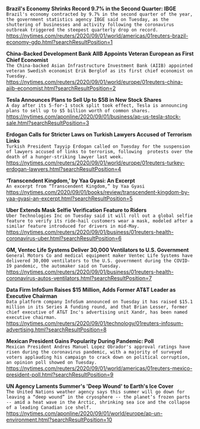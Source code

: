 **Brazil's Economy Shrinks Record 9.7% in the Second Quarter: IBGE**\
`Brazil's economy contracted by 9.7% in the second quarter of the year, the government statistics agency IBGE said on Tuesday, as the shuttering of businesses and activity following the coronavirus outbreak triggered the steepest quarterly drop on record.`\
https://nytimes.com/reuters/2020/09/01/world/americas/01reuters-brazil-economy-gdp.html?searchResultPosition=1

**China-Backed Development Bank AIIB Appoints Veteran European as First Chief Economist**\
`The China-backed Asian Infrastructure Investment Bank (AIIB) appointed veteran Swedish economist Erik Berglof as its first chief economist on Tuesday.`\
https://nytimes.com/reuters/2020/09/01/world/europe/01reuters-china-aiib-economist.html?searchResultPosition=2

**Tesla Announces Plans to Sell Up to $5B in New Stock Shares**\
`A day after its 5-for-1 stock split took effect, Tesla is announcing plans to sell up to $5 billion worth of common shares.`\
https://nytimes.com/aponline/2020/09/01/business/ap-us-tesla-stock-sale.html?searchResultPosition=3

**Erdogan Calls for Stricter Laws on Turkish Lawyers Accused of Terrorism Links**\
`Turkish President Tayyip Erdogan called on Tuesday for the suspension of lawyers accused of links to terrorism, following  protests over the death of a hunger-striking lawyer last week.`\
https://nytimes.com/reuters/2020/09/01/world/europe/01reuters-turkey-erdogan-lawyers.html?searchResultPosition=4

**‘Transcendent Kingdom,’ by Yaa Gyasi: An Excerpt**\
`An excerpt from “Transcendent Kingdom,” by Yaa Gyasi`\
https://nytimes.com/2020/09/01/books/review/transcendent-kingdom-by-yaa-gyasi-an-excerpt.html?searchResultPosition=5

**Uber Extends Mask Selfie Verification Feature to Riders**\
`Uber Technologies Inc on Tuesday said it will roll out a global selfie feature to verify its ride-hail customers wear a mask, modeled after a similar feature introduced for drivers in mid-May.`\
https://nytimes.com/reuters/2020/09/01/business/01reuters-health-coronavirus-uber.html?searchResultPosition=6

**GM, Ventec Life Systems Deliver 30,000 Ventilators to U.S. Government**\
`General Motors Co and medical equipment maker Ventec Life Systems have delivered 30,000 ventilators to the U.S. government during the COVID-19 pandemic, the automaker said on Tuesday.`\
https://nytimes.com/reuters/2020/09/01/business/01reuters-health-coronavirus-autos-ventilators.html?searchResultPosition=7

**Data Firm InfoSum Raises $15 Million, Adds Former AT&T Leader as Executive Chairman**\
`Data platform company InfoSum announced on Tuesday it has raised $15.1 million in its Series A funding round, and that Brian Lesser, former chief executive of AT&T Inc's advertising unit Xandr, has been named executive chairman.`\
https://nytimes.com/reuters/2020/09/01/technology/01reuters-infosum-advertising.html?searchResultPosition=8

**Mexican President Gains Popularity During Pandemic: Poll**\
`Mexican President Andres Manuel Lopez Obrador's approval ratings have risen during the coronavirus pandemic, with a majority of surveyed voters applauding his campaign to crack down on political corruption, an opinion poll showed on Tuesday.`\
https://nytimes.com/reuters/2020/09/01/world/americas/01reuters-mexico-president-poll.html?searchResultPosition=9

**UN Agency Laments Summer's 'Deep Wound' to Earth's Ice Cover**\
`The United Nations weather agency says this summer will go down for leaving a “deep wound” in the cryosphere -- the planet’s frozen parts -- amid a heat wave in the Arctic, shrinking sea ice and the collapse of a leading Canadian ice shelf.`\
https://nytimes.com/aponline/2020/09/01/world/europe/ap-un-environment.html?searchResultPosition=10

